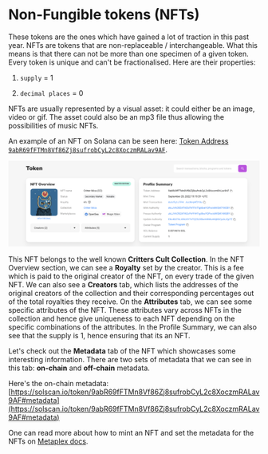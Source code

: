 # Non-Fungible tokens (NFTs)

These tokens are the ones which have gained a lot of traction in this past year. NFTs are tokens that are non-replaceable / interchangeable. What this means is that there can not be more than one specimen of a given token. Every token is unique and can't be fractionalised. Here are their properties:

1. `supply` = 1
    
2. `decimal places` = 0
    

NFTs are usually represented by a visual asset: it could either be an image, video or gif. The asset could also be an mp3 file thus allowing the possibilities of music NFTs.

An example of an NFT on Solana can be seen here: [Token Address `9abR69fFTMn8Vf86Zj8sufrobCyL2c8XoczmRALav9AF`](https://solscan.io/token/9abR69fFTMn8Vf86Zj8sufrobCyL2c8XoczmRALav9AF).

![description](images/nft1.png)

This NFT belongs to the well known **Critters Cult Collection**. In the NFT Overview section, we can see a **Royalty** set by the creator. This is a fee which is paid to the original creator of the NFT, on every trade of the given NFT. We can also see a **Creators** tab, which lists the addresses of the original creators of the collection and their corresponding percentages out of the total royalties they receive. On the **Attributes** tab, we can see some specific attributes of the NFT. These attributes vary across NFTs in the collection and hence give uniqueness to each NFT depending on the specific combinations of the attributes. In the Profile Summary, we can also see that the supply is 1, hence ensuring that its an NFT.

Let's check out the **Metadata** tab of the NFT which showcases some interesting information. There are two sets of metadata that we can see in this tab: **on-chain** and **off-chain** metadata.

Here's the on-chain metadata: [https://solscan.io/token/9abR69fFTMn8Vf86Zj8sufrobCyL2c8XoczmRALav9AF#metadata](https://solscan.io/token/9abR69fFTMn8Vf86Zj8sufrobCyL2c8XoczmRALav9AF#metadata)

One can read more about how to mint an NFT and set the metadata for the NFTs on [Metaplex docs](https://docs.metaplex.com/programs/candy-machine/).
